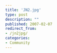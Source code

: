 ```yaml
---
title: 'JN2.jpg'
type: post
description: ""
published: 2007-02-07
redirect_from: 
- /jn2jpg/
categories:
- Community
---
```

